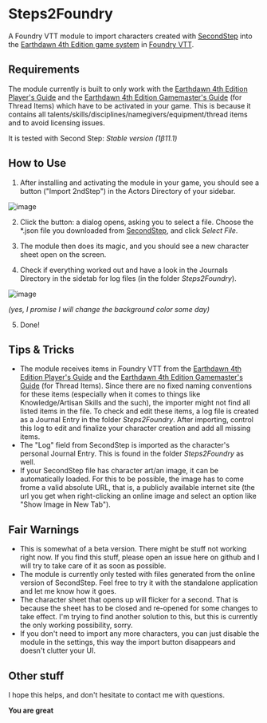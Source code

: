 # Steps2Foundry
A Foundry VTT module to import characters created with [SecondStep](www.secondstep.dk/Steps/) into the [Earthdawn 4th Edition game system](https://foundryvtt.com/packages/earthdawn4e) in [Foundry VTT](https://foundryvtt.com/).


## Requirements
The module currently is built to only work with the [Earthdawn 4th Edition Player's Guide](https://foundryvtt.com/packages/earthdawn-pg-compendium) and the [Earthdawn 4th Edition Gamemaster's Guide](https://foundryvtt.com/packages/earthdawn-gm-compendium) (for Thread Items) which have to be activated in your game. This is because it contains all talents/skills/disciplines/namegivers/equipment/thread items and to avoid licensing issues.

It is tested with Second Step: _Stable version (1β11.1)_


## How to Use
1. After installing and activating the module in your game, you should see a button ("Import 2ndStep") in the Actors Directory of your sidebar. 

![image](https://user-images.githubusercontent.com/15212005/128745517-5a626f95-60ff-46f7-bf16-eb7727ec0aec.png)

2. Click the button: a dialog opens, asking you to select a file. Choose the \*.json file you downloaded from [SecondStep](www.secondstep.dk/Steps/), and click _Select File_.

3. The module then does its magic, and you should see a new character sheet open on the screen.

4. Check if everything worked out and have a look in the Journals Directory in the sidetab for log files (in the folder _Steps2Foundry_).

![image](https://user-images.githubusercontent.com/15212005/128746862-b18ca2e0-c06a-4b44-a007-5bdcb377b018.png)

_(yes, I promise I will change the background color some day)_

5. Done!
 

## Tips & Tricks
- The module receives items in Foundry VTT from the [Earthdawn 4th Edition Player's Guide](https://foundryvtt.com/packages/earthdawn-pg-compendium) and the [Earthdawn 4th Edition Gamemaster's Guide](https://foundryvtt.com/packages/earthdawn-gm-compendium) (for Thread Items). Since there are no fixed naming conventions for these items (especially when it comes to things like Knowledge/Artisan Skills and the such), the importer might not find all listed items in the file. To check and edit these items, a log file is created as a Journal Entry in the folder _Steps2Foundry_. After importing, control this log to edit and finalize your character creation and add all missing items.
- The "Log" field from SecondStep is imported as the character's personal Journal Entry. This is found in the folder _Steps2Foundry_ as well.
- If your SecondStep file has character art/an image, it can be automatically loaded. For this to be possible, the image has to come frome a valid absolute URL, that is, a publicly available internet site (the url you get when right-clicking an online image and select an option like "Show Image in New Tab").


## Fair Warnings
- This is somewhat of a beta version. There might be stuff not working right now. If you find this stuff, please open an issue here on github and I will try to take care of it as soon as possible.
- The module is currently only tested with files generated from the online version of SecondStep. Feel free to try it with the standalone application and let me know how it goes.
- The character sheet that opens up will flicker for a second. That is because the sheet has to be closed and re-opened for some changes to take effect. I'm trying to find another solution to this, but this is currently the only working possibility, sorry.
- If you don't need to import any more characters, you can just disable the module in the settings, this way the import button disappears and doesn't clutter your UI.


## Other stuff
I hope this helps, and don't hesitate to contact me with questions.

**You are great**
